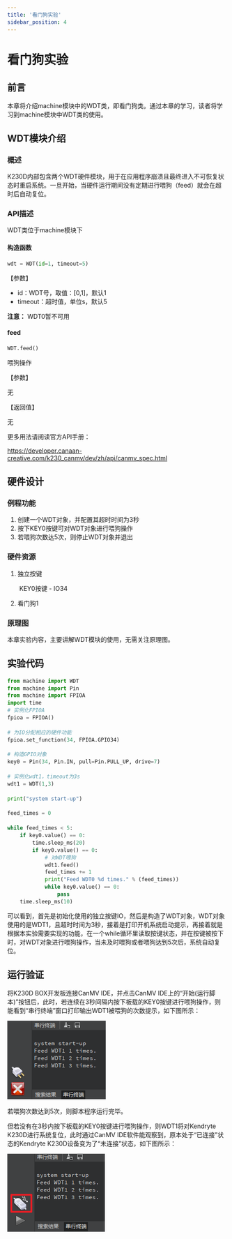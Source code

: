 ```yaml
---
title: '看门狗实验'
sidebar_position: 4
---
```


# 看门狗实验

## 前言

本章将介绍machine模块中的WDT类，即看门狗类。通过本章的学习，读者将学习到machine模块中WDT类的使用。  

## WDT模块介绍

### 概述

K230D内部包含两个WDT硬件模块，用于在应用程序崩溃且最终进入不可恢复状态时重启系统。一旦开始，当硬件运行期间没有定期进行喂狗（feed）就会在超时后自动复位。

### API描述

WDT类位于machine模块下

#### 构造函数

```python
wdt = WDT(id=1, timeout=5)
```

【参数】

- id：WDT号，取值：[0,1]，默认1
- timeout：超时值，单位s，默认5

**注意：** WDT0暂不可用

#### feed

```python
WDT.feed()
```

喂狗操作

【参数】

无

【返回值】

无

更多用法请阅读官方API手册：

https://developer.canaan-creative.com/k230_canmv/dev/zh/api/canmv_spec.html

## 硬件设计

### 例程功能

1. 创建一个WDT对象，并配置其超时时间为3秒
2. 按下KEY0按键可对WDT对象进行喂狗操作
3. 若喂狗次数达5次，则停止WDT对象并退出

### 硬件资源

1. 独立按键

   ​	KEY0按键 - IO34

2. 看门狗1

### 原理图

本章实验内容，主要讲解WDT模块的使用，无需关注原理图。

##  实验代码

``` python
from machine import WDT
from machine import Pin
from machine import FPIOA
import time
# 实例化FPIOA
fpioa = FPIOA()

# 为IO分配相应的硬件功能
fpioa.set_function(34, FPIOA.GPIO34)

# 构造GPIO对象
key0 = Pin(34, Pin.IN, pull=Pin.PULL_UP, drive=7)

# 实例化wdt1，timeout为3s
wdt1 = WDT(1,3)

print("system start-up")

feed_times = 0

while feed_times < 5:
    if key0.value() == 0:
        time.sleep_ms(20)
        if key0.value() == 0:
            # 对WDT喂狗
            wdt1.feed()
            feed_times += 1
            print("Feed WDT0 %d times." % (feed_times))
            while key0.value() == 0:
                pass
    time.sleep_ms(10)
```

可以看到，首先是初始化使用的独立按键IO，然后是构造了WDT对象，WDT对象使用的是WDT1，且超时时间为3秒，接着是打印开机系统启动提示，再接着就是根据本实验需要实现的功能，在一个while循环里读取按键状态，并在按键被按下时，对WDT对象进行喂狗操作，当未及时喂狗或者喂狗达到5次后，系统自动复位。

## 运行验证

将K230D BOX开发板连接CanMV IDE，并点击CanMV IDE上的“开始(运行脚本)”按钮后，此时，若连续在3秒间隔内按下板载的KEY0按键进行喂狗操作，则能看到“串行终端”窗口打印输出WDT1被喂狗的次数提示，如下图所示：

![01](./img/04.png)

若喂狗次数达到5次，则脚本程序运行完毕。

但若没有在3秒内按下板载的KEY0按键进行喂狗操作，则WDT1将对Kendryte K230D进行系统复位，此时通过CanMV IDE软件能观察到，原本处于“已连接”状态的Kendryte K230D设备变为了“未连接”状态，如下图所示：

![01](./img/05.png)


